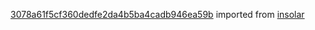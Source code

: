 [3078a61f5cf360dedfe2da4b5ba4cadb946ea59b](https://github.com/insolar/insolar/commit/3078a61f5cf360dedfe2da4b5ba4cadb946ea59b) imported from [insolar](https://github.com/insolar/insolar)
